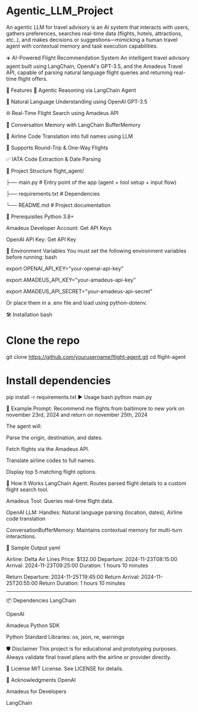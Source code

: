 # Agentic_LLM_Project
An agentic LLM for travel advisory is an AI system that interacts with users, gathers preferences, searches real-time data (flights, hotels, attractions, etc..), and makes decisions or suggestions—mimicking a human travel agent with contextual memory and task execution capabilities.

✈️ AI-Powered Flight Recommendation System
An intelligent travel advisory agent built using LangChain, OpenAI's GPT-3.5, and the Amadeus Travel API, capable of parsing natural language flight queries and returning real-time flight offers.

🚀 Features
🧠 Agentic Reasoning via LangChain Agent

💬 Natural Language Understanding using OpenAI GPT-3.5

🌐 Real-Time Flight Search using Amadeus API

📝 Conversation Memory with LangChain BufferMemory

🔎 Airline Code Translation into full names using LLM

📅 Supports Round-Trip & One-Way Flights

✅ IATA Code Extraction & Date Parsing


📁 Project Structure
flight_agent/

├── main.py               # Entry point of the app (agent + tool setup + input flow)

├── requirements.txt      # Dependencies

└── README.md             # Project documentation



🔧 Prerequisites
Python 3.8+

Amadeus Developer Account: Get API Keys

OpenAI API Key: Get API Key


🔐 Environment Variables
You must set the following environment variables before running:
bash

export OPENAI_API_KEY="your-openai-api-key"

export AMADEUS_API_KEY="your-amadeus-api-key"

export AMADEUS_API_SECRET="your-amadeus-api-secret"

Or place them in a .env file and load using python-dotenv.


🛠️ Installation
bash
# Clone the repo
git clone https://github.com/yourusername/flight-agent.git
cd flight-agent


# Install dependencies
pip install -r requirements.txt
▶️ Usage
bash
python main.py

💬 Example Prompt:
Recommend me flights from baltimore to new york on november 23rd, 2024 and return on november 25th, 2024

The agent will:

Parse the origin, destination, and dates.

Fetch flights via the Amadeus API.

Translate airline codes to full names.

Display top 5 matching flight options.


🧩 How It Works
LangChain Agent: Routes parsed flight details to a custom flight search tool.

Amadeus Tool: Queries real-time flight data.

OpenAI LLM: Handles: Natural language parsing (location, dates), Airline code translation

ConversationBufferMemory: Maintains contextual memory for multi-turn interactions.

🧪 Sample Output
yaml

Airline: Delta Air Lines
Price: $132.00
Departure: 2024-11-23T08:15:00
Arrival: 2024-11-23T09:25:00
Duration: 1 hours 10 minutes

Return Departure: 2024-11-25T19:45:00
Return Arrival: 2024-11-25T20:55:00
Return Duration: 1 hours 10 minutes

----------------------------------------


📦 Dependencies
LangChain

OpenAI

Amadeus Python SDK

Python Standard Libraries: os, json, re, warnings


🛡️ Disclaimer
This project is for educational and prototyping purposes. Always validate final travel plans with the airline or provider directly.


📜 License
MIT License. See LICENSE for details.


🙌 Acknowledgments
OpenAI

Amadeus for Developers

LangChain
